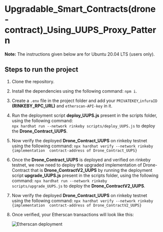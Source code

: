 # Upgradable_Smart_Contracts(drone-contract)_Using_UUPS_Proxy_Pattern

**Note:** The instructions given below are for Ubuntu 20.04 LTS (users only).

## Steps to run the project

1. Clone the repository.
2. Install the dependencies using the following command: `npm i`.
3. Create a `.env` file in the project folder and add your `PRIVATEKEY`,`infuraID` **(RINKEBY_RPC_URL)** and `etherscan-API-key` in it.
4. Run the deployment script **deploy_UUPS.js**  present in the scripts folder, using the following command:  
   `npx hardhat run --network rinkeby scripts/deploy_UUPS.js` to deploy the **Drone_Contract_UUPS**.
5. Now verify the deployed **Drone_Contract_UUPS** on rinkeby testnet using the following command: 
   `npx hardhat verify --network rinkeby {implementation  contract-address of Drone_Contract_UUPS}`
6. Once the **Drone_Contract_UUPS** is deployed and verified on rinkeby testnet, we now need to deploy the upgraded implementation of Drone-Contract that
   is **Drone_ContractV2_UUPS** by running the deployment script **upgrade_UUPS.js** present in the scripts folder, using the following command:
   `npx hardhat run --network rinkeby scripts/upgrade_UUPS.js` to deploy the **Drone_ContractV2_UUPS**.
7. Now verify the deployed  **Drone_Contract_UUPS** on rinkeby testnet using the following command:
   `npx hardhat verify --network rinkeby {implementation  contract-address of Drone_ContractV2_UUPS}`
8. Once verified, your Etherscan transactions will look like this:

    ![Etherscan deployment](https://user-images.githubusercontent.com/52605353/174560518-1739fe01-5a13-48a6-a3f0-a17f0040ac59.png)

